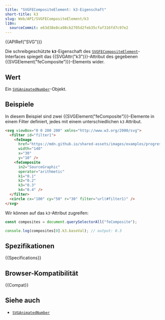 ```yaml
---
title: "SVGFECompositeElement: k3-Eigenschaft"
short-title: k3
slug: Web/API/SVGFECompositeElement/k3
l10n:
  sourceCommit: e63d38e8ca98cb2705d2feb35cfaf316fd7c97e2
---
```


{{APIRef("SVG")}}

Die schreibgeschützte **`k3`**-Eigenschaft des [`SVGFECompositeElement`](/de/docs/Web/API/SVGFECompositeElement)-Interfaces spiegelt das {{SVGAttr("k3")}}-Attribut des gegebenen {{SVGElement("feComposite")}}-Elements wider.

## Wert

Ein [`SVGAnimatedNumber`](/de/docs/Web/API/SVGAnimatedNumber)-Objekt.

## Beispiele

In diesem Beispiel sind zwei {{SVGElement("feComposite")}}-Elemente in einem Filter definiert, jedes mit einem unterschiedlichen `k3` Attribut.

```html
<svg viewBox="0 0 200 200" xmlns="http://www.w3.org/2000/svg">
  <filter id="filter1">
    <feImage
      href="https://mdn.github.io/shared-assets/images/examples/progress-pride-flag.jpg"
      width="140"
      x="30"
      y="10" />
    <feComposite
      in2="SourceGraphic"
      operator="arithmetic"
      k1="0.1"
      k2="0.2"
      k3="0.3"
      k4="0.4" />
  </filter>
  <circle cx="100" cy="50" r="30" filter="url(#filter1)" />
</svg>
```

Wir können auf das `k3`-Attribut zugreifen:

```js
const composites = document.querySelectorAll("feComposite");

console.log(composites[0].k3.baseVal); // output: 0.3
```

## Spezifikationen

{{Specifications}}

## Browser-Kompatibilität

{{Compat}}

## Siehe auch

- [`SVGAnimatedNumber`](/de/docs/Web/API/SVGAnimatedNumber)
